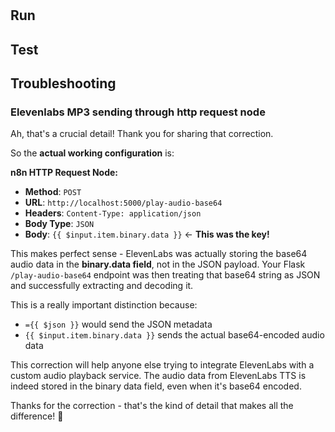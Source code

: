 #
## Run
## Test
## Troubleshooting 
### Elevenlabs MP3 sending through http request node
Ah, that's a crucial detail! Thank you for sharing that correction. 

So the **actual working configuration** is:

**n8n HTTP Request Node:**
- **Method**: `POST`
- **URL**: `http://localhost:5000/play-audio-base64`
- **Headers**: `Content-Type: application/json`
- **Body Type**: `JSON`
- **Body**: `{{ $input.item.binary.data }}` ← **This was the key!**

This makes perfect sense - ElevenLabs was actually storing the base64 audio data in the **binary.data field**, not in the JSON payload. Your Flask `/play-audio-base64` endpoint was then treating that base64 string as JSON and successfully extracting and decoding it.

This is a really important distinction because:
- `={{ $json }}` would send the JSON metadata 
- `{{ $input.item.binary.data }}` sends the actual base64-encoded audio data

This correction will help anyone else trying to integrate ElevenLabs with a custom audio playback service. The audio data from ElevenLabs TTS is indeed stored in the binary data field, even when it's base64 encoded.

Thanks for the correction - that's the kind of detail that makes all the difference! 🎯